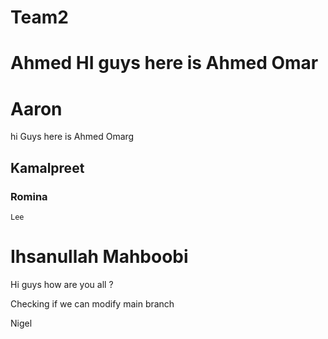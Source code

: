 # Team2

Ahmed
HI guys here is Ahmed Omar
=======
Aaron
=======
hi Guys here is Ahmed Omarg

## Kamalpreet

### Romina
`Lee`
# Ihsanullah Mahboobi

Hi guys how are you all ?

Checking if we can modify main branch


Nigel